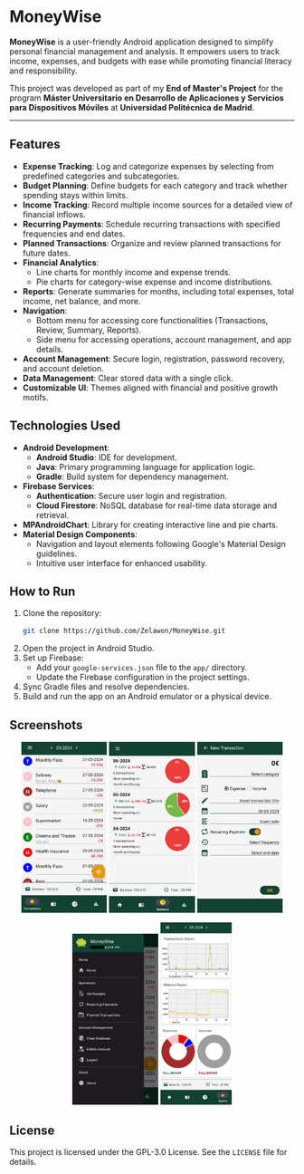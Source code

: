 # MoneyWise

**MoneyWise** is a user-friendly Android application designed to simplify personal financial management and analysis. 
It empowers users to track income, expenses, and budgets with ease while promoting financial literacy and responsibility.

This project was developed as part of my **End of Master's Project** for the program **Máster Universitario en Desarrollo de Aplicaciones y Servicios para Dispositivos Móviles** at **Universidad Politécnica de Madrid**.

---

## Features

- **Expense Tracking**: Log and categorize expenses by selecting from predefined categories and subcategories.
- **Budget Planning**: Define budgets for each category and track whether spending stays within limits.
- **Income Tracking**: Record multiple income sources for a detailed view of financial inflows.
- **Recurring Payments**: Schedule recurring transactions with specified frequencies and end dates.
- **Planned Transactions**: Organize and review planned transactions for future dates.
- **Financial Analytics**:
  - Line charts for monthly income and expense trends.
  - Pie charts for category-wise expense and income distributions.
- **Reports**: Generate summaries for months, including total expenses, total income, net balance, and more.
- **Navigation**:
  - Bottom menu for accessing core functionalities (Transactions, Review, Summary, Reports).
  - Side menu for accessing operations, account management, and app details.
- **Account Management**: Secure login, registration, password recovery, and account deletion.
- **Data Management**: Clear stored data with a single click.
- **Customizable UI**: Themes aligned with financial and positive growth motifs.

## Technologies Used

- **Android Development**:
  - **Android Studio**: IDE for development.
  - **Java**: Primary programming language for application logic.
  - **Gradle**: Build system for dependency management.
- **Firebase Services**:
  - **Authentication**: Secure user login and registration.
  - **Cloud Firestore**: NoSQL database for real-time data storage and retrieval.
- **MPAndroidChart**: Library for creating interactive line and pie charts.
- **Material Design Components**:
  - Navigation and layout elements following Google's Material Design guidelines.
  - Intuitive user interface for enhanced usability.

## How to Run

1. Clone the repository:
   ```bash
   git clone https://github.com/Zelawon/MoneyWise.git
   ```
2. Open the project in Android Studio.
3. Set up Firebase:
   - Add your `google-services.json` file to the `app/` directory.
   - Update the Firebase configuration in the project settings.
4. Sync Gradle files and resolve dependencies.
5. Build and run the app on an Android emulator or a physical device.

## Screenshots

<p align="center">
  <img src="https://github.com/Zelawon/MoneyWise/blob/master/appScreenshots/Transactionfrag.jpg" width="30%">
  <img src="https://github.com/Zelawon/MoneyWise/blob/master/appScreenshots/summaryfrag.jpg" width="30%">
  <img src="https://github.com/Zelawon/MoneyWise/blob/master/appScreenshots/adduserrecc.jpg" width="30%">
</p>

<p align="center">
  <img src="https://github.com/Zelawon/MoneyWise/blob/master/appScreenshots/sidemenu.jpg" width="30%">
  <img src="https://github.com/Zelawon/MoneyWise/blob/master/appScreenshots/reportsfrag.jpg" width="25%">
</p>

## License
This project is licensed under the GPL-3.0 License. See the `LICENSE` file for details.
